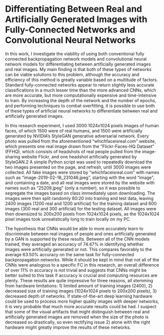 # Differentiating Between Real and Artificially Generated Images with Fully-Connected Networks and Convolutional Neural Networks





In this work, I investigate the viability of using both conventional fully connected backpropagation network models and convolutional neural network models for differentiating between artificially generated images and real images. My main finding is that both of these types of networks can be viable solutions to this problem, although the accuracy and efficiency of this method is greatly variable based on a multitude of factors. Standard fully-connected networks appear to return slightly less accurate classifications in a much lesser time than the more advanced CNNs, which are more accurate, but more computationally expensive and time-intensive to train. By increasing the depth of the network and the number of epochs, and performing techniques to combat overfitting, it is possible to use both of these types of artificial neural networks to differentiate between real and artificially generated images.


In this research experiment, I used 3000 1024x1024 pixels images of human faces, of which 1500 were of real humans, and 1500 were artificially generated by NVIDIA’s StyleGAN generative adversarial network. Every photo was pulled from the aforementioned “whichfaceisreal.com” website, which presents one real image drawn from the “Flickr-Faces-HQ Dataset” (FFHQ), which consists of headshots of real people pulled from the image-sharing website Flickr, and one headshot artificially generated by StyleGAN.2 A simple Python script was used to repeatedly download the two images presented on the page, and refresh, until 3000 images were collected. All fake images were stored by “whichfaceisreal.com” with names such as “image-2019-02-18_231046.jpeg”, starting with the word “image”, and containing a date, and all real images were stored by the website with names such as “25209.jpeg” (only a number), so it was possible to segregate the images based on class immediately upon downloading. The images were then split randomly 80:20 into training and test data, leaving 2400 images (1200 real and 1200 artificial) for the training dataset and 600 images (300 real and 300 artificial) for the testing dataset. All images were then downsized to 200x200 pixels from 1024x1024 pixels, as the 1024x1024 pixel images took unrealistically long to train locally on my PC. 

The hypothesis that CNNs would be able to more accurately learn to discriminate between real images of people and ones artificially generated by a GAN is supported by these results. Between all of the CNN models trained, they averaged an accuracy of 74.47% in identifying whether images were artificially generated or not. This compares favorably to the average 63.50% accuracy on the same task for fully-connected backpropagation networks. While it should be kept in mind that not all of the CNNs were analogous to a specific FC in this research, an overall difference of over 11% in accuracy is not trivial and suggests that CNNs might be better suited to this task if accuracy is crucial and computing resources are plenty. 
These results are quite impressive for three reasons, all stemming from hardware limitations: 1) limited amount of training images (2400), 2) decreased size of training images (1024x1024 pixels to 200x200 pixels), 3) decreased depth of networks. If state-of-the-art deep learning hardware could be used to process more higher quality images with deeper networks, it is very probable that much more accurate results could be had. I suspect that some of the visual artifacts that might distinguish between real and artificially generated images are removed when the size of the photo is decreased so drastically, so even rectifying issue 2) alone with the right hardware might greatly improve the results of these networks.
